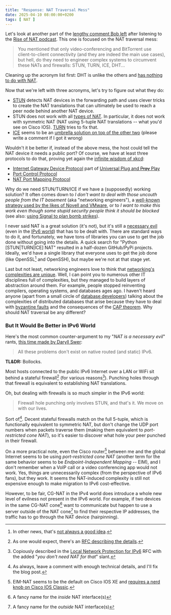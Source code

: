 ```yaml
---
title: "Response: NAT Traversal Mess"
date: 2025-04-10 08:00:00+0200
tags: [ NAT ]
---
```

Let's look at another part of the [lengthy comment Bob left](https://blog.ipspace.net/2025/03/rise-of-nat/#2571) after listening to the [Rise of NAT podcast](/2025/03/rise-of-nat/). This one is focused on the NAT traversal mess:

> You mentioned that only video-conferencing and BitTorrent use client-to-client connectivity (and they are indeed the main use cases), but hell, do they need to engineer complex systems to circumvent these NATs and firewalls: STUN, TURN, ICE, DHT...

Cleaning up the acronym list first: DHT is unlike the others and [has nothing to do with NAT](https://en.wikipedia.org/wiki/Distributed_hash_table).
<!--more-->
Now that we're left with three acronyms, let's try to figure out what they do:

* [STUN](https://en.wikipedia.org/wiki/STUN) detects NAT devices in the forwarding path and uses clever tricks to create the NAT translations that can ultimately be used to reach a peer node behind another NAT device.
* STUN does not work with all [types of NAT](https://en.wikipedia.org/wiki/Network_address_translation#Methods_of_translation). In particular, it does not work with symmetric NAT (NAT using 5-tuple NAT translations -- what you'd see on Cisco IOS). [TURN](https://en.wikipedia.org/wiki/Traversal_Using_Relays_around_NAT) tries to fix that.
* [ICE](https://en.wikipedia.org/wiki/Interactive_Connectivity_Establishment) seems to be an [umbrella solution on top of the other two](https://datatracker.ietf.org/doc/html/rfc8445) (please write a comment if I got it wrong)

Wouldn't it be better if, instead of the above mess, the host could tell the NAT device it needs a public port? Of course, we have at least three protocols to do that, proving yet again the [infinite wisdom of xkcd](https://xkcd.com/927/):

* [Internet Gateway Device Protocol](https://en.wikipedia.org/wiki/Internet_Gateway_Device_Protocol) part of [Universal Plug and ~~Pray~~ Play](https://en.wikipedia.org/wiki/Universal_Plug_and_Play)
* [Port Control Protocol](https://en.wikipedia.org/wiki/Port_Control_Protocol)
* [NAT Port Mapping Protocol](https://en.wikipedia.org/wiki/NAT_Port_Mapping_Protocol)

Why do we need STUN/TURN/ICE if we have a (supposedly) working solution? It often comes down to *I don't want to deal with those uncouth people from the IT basement* (aka "networking engineers"), a [well-known strategy used by the likes of Novell and VMware](https://blog.ipspace.net/2019/10/the-cost-of-disruptiveness-and/), or to *I want to make this work even though some stupid security people think it should be blocked* (see also: [using Signal to plan bomb strikes](https://en.wikipedia.org/wiki/United_States_government_group_chat_leak)).

I never said NAT is a great solution (it's not), but it's still a [necessary evil](/2025/03/response-end-to-end-connectivity/) (even in the [IPv6 world](/2011/12/we-just-might-need-nat66/)) that has to be dealt with. There are standard ways to do it, and fortunately, we have tons of libraries you can use to get the job done without going into the details. A quick search for "Python [STUN|TURN|ICE] NAT" resulted in a half-dozen GitHub/PyPi projects. Ideally, we'd have a single library that everyone uses to get the job done (like OpenSSL[^NAGA] and OpenSSH), but maybe we're not at that stage yet.

[^NAGA]: In other news, that's [not always a good idea](https://en.wikipedia.org/wiki/OpenSSL#Notable_vulnerabilities).

Last but not least, networking engineers love to think that [networking's complexities are unique](https://blog.ipspace.net/2014/02/is-cli-in-my-way-or-is-it-just-symptom/). Well, I can point you to numerous other IT disciplines full of complexities, but they managed to build layers of abstraction around them. For example, people stopped reinventing compilers, operating systems, and databases ages ago. I haven't heard anyone (apart from a small circle of [database developers](https://brooker.co.za/blog/2024/12/03/aurora-dsql.html)) talking about the complexities of distributed databases that arise because they have to deal with [byzantine faults](https://en.wikipedia.org/wiki/Byzantine_fault) and the consequences of the [CAP theorem](https://en.wikipedia.org/wiki/CAP_theorem). Why should NAT traversal be any different?

### But It Would Be Better in IPv6 World

Here's the most common counter-argument to my "_NAT is a necessary evil_" rants, [this time made by Daryll Swer](https://blog.ipspace.net/2025/03/response-end-to-end-connectivity/#2585):

> All these problems don't exist on native routed (and static) IPv6.

**TL&DR:** Bollocks.

Most hosts connected to the public IPv6 Internet over a LAN or WiFi sit behind a stateful firewall[^SFW6] (for various reasons[^SFR]). Punching holes through that firewall is equivalent to establishing NAT translations.

[^SFW6]: As one would expect, there's an [RFC describing the details](https://datatracker.ietf.org/doc/html/rfc6092).

[^SFR]: Copiously described in the [Local Network Protection for IPv6](https://datatracker.ietf.org/doc/html/rfc4864) RFC with the added "_you don't need NAT for that_" slant.

Oh, but dealing with firewalls is so much simpler in the IPv6 world:

> Firewall hole punching only involves STUN, and that's it. We move on with our lives.

Sort of[^LCF]. Decent stateful firewalls match on the full 5-tuple, which is functionally equivalent to symmetric NAT, but don't change the UDP port numbers when packets traverse them (making them equivalent to *‌port-restricted cone NAT*), so it's easier to discover what hole your peer punched in their firewall.

On a more practical note, even the Cisco router[^IOS] between me and the global Internet seems to be using *port-restricted cone NAT* (another term for the same behavior seems to be *Endpoint-Independent Mapping* -- EIM), and I don't remember when a VoIP call or a video conferencing app would not work. Yes, things are unnecessarily complex (from the perspective of IPv6 fans), but they work. It seems the NAT-induced complexity is still not expensive enough to make migration to IPv6 cost-effective.

[^IOS]: EIM-NAT seems to be the default on Cisco IOS XE and [requires a nerd knob on Cisco IOS Classic](https://www.cisco.com/c/en/us/support/docs/ip/network-address-translation-nat/217599-understand-nat-to-enable-peer-to-peer-co.html).

[^LCF]: As always, leave a comment with enough technical details, and I'll fix the blog post.

However, to be fair, CG-NAT in the IPv4 world does introduce a whole new level of evilness not present in the IPv6 world. For example, if two devices in the same CG-NAT cone[^INS] want to communicate but happen to use a server outside of the NAT cone[^OUT] to find their respective IP addresses, the traffic has to go through the NAT device (hairpinning).

[^INS]: A fancy name for the *inside* NAT interface(s)

[^OUT]: A fancy name for the *outside* NAT interface(s)
